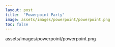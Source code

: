 ```yaml
---
layout: post
title:  "Powerpoint Party"
image: assets/images/powerpoint/powerpoint.png
toc: false
---
```

assets/images/powerpoint/powerpoint.png
